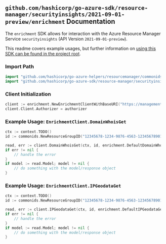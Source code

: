 
## `github.com/hashicorp/go-azure-sdk/resource-manager/securityinsights/2021-09-01-preview/enrichment` Documentation

The `enrichment` SDK allows for interaction with the Azure Resource Manager Service `securityinsights` (API Version `2021-09-01-preview`).

This readme covers example usages, but further information on [using this SDK can be found in the project root](https://github.com/hashicorp/go-azure-sdk/tree/main/docs).

### Import Path

```go
import "github.com/hashicorp/go-azure-helpers/resourcemanager/commonids"
import "github.com/hashicorp/go-azure-sdk/resource-manager/securityinsights/2021-09-01-preview/enrichment"
```


### Client Initialization

```go
client := enrichment.NewEnrichmentClientWithBaseURI("https://management.azure.com")
client.Client.Authorizer = authorizer
```


### Example Usage: `EnrichmentClient.DomainWhoisGet`

```go
ctx := context.TODO()
id := commonids.NewResourceGroupID("12345678-1234-9876-4563-123456789012", "example-resource-group")

read, err := client.DomainWhoisGet(ctx, id, enrichment.DefaultDomainWhoisGetOperationOptions())
if err != nil {
	// handle the error
}
if model := read.Model; model != nil {
	// do something with the model/response object
}
```


### Example Usage: `EnrichmentClient.IPGeodataGet`

```go
ctx := context.TODO()
id := commonids.NewResourceGroupID("12345678-1234-9876-4563-123456789012", "example-resource-group")

read, err := client.IPGeodataGet(ctx, id, enrichment.DefaultIPGeodataGetOperationOptions())
if err != nil {
	// handle the error
}
if model := read.Model; model != nil {
	// do something with the model/response object
}
```
